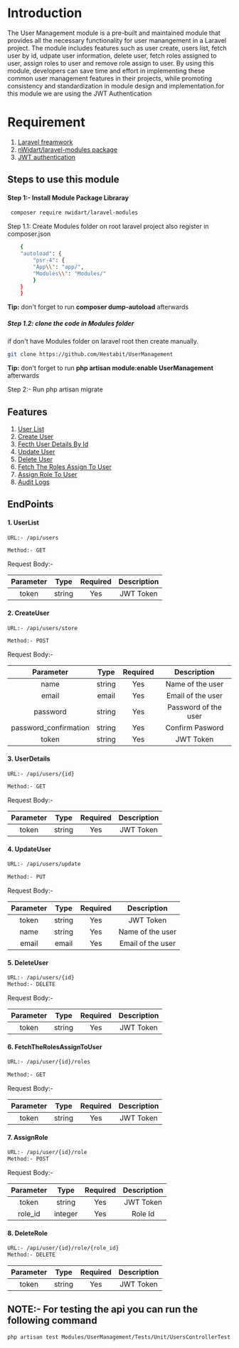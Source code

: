 # Introduction

The User Management module is a pre-built and maintained module that provides all the necessary functionality for user manangement in a Laravel project. The module includes features such as user create, users list, fetch user by id, udpate user information, delete user, fetch roles assigned to user, assign roles to user and remove role assign to user. By using this module, developers can save time and effort in implementing these common user management features in their projects, while promoting consistency and standardization in module design and implementation.for this module we are using the JWT Authentication 


# Requirement

1. [Laravel freamwork](https://laravel.com/) 
2. [nWidart/laravel-modules package](https://nwidart.com/laravel-modules/v6/installation-and-setup)
3. [JWT authentication](https://jwt-auth.readthedocs.io/en/develop/)


## Steps to use this module


#### Step 1:- Install Module Package Libraray

```bash
 composer require nwidart/laravel-modules
```
 Step 1.1: Create Modules folder on root laravel project also register in composer.json

``` bash
    {
    "autoload": {
        "psr-4": {
        "App\\": "app/",
        "Modules\\": "Modules/"
        }
    }
    }
```
<b>Tip:</b> don't forget to run <b>composer dump-autoload</b> afterwards

##### Step 1.2: clone the code in Modules folder

if don't have Modules folder on laravel root then create manually.

``` bash
git clone https://github.com/Hestabit/UserManagement
```
<b>Tip:</b> don't forget to run <b>php artisan module:enable UserManagement</b> afterwards

Step 2:- Run php artisan migrate

## Features

1) [User List](#1-userlist)
2) [Create User](#2-createuser)
3) [Fecth User Details By Id](#3-userdetails)
4) [Update User](#4-updateuser)
5) [Delete User](#5-deleteuser)
6) [Fetch The Roles Assign To User](#6-fetchtherolesassigntouser)
7) [Assign Role To User](#7-assignrole)
8) [Audit Logs](#8-auditlogs)


## EndPoints


#### 1. UserList

```bash
URL:- /api/users

Method:- GET
```

Request Body:- 

|    Parameter        |     Type           |     Required        |          Description           |
|:-------------------:|:------------------:|:-------------------:|:------------------------------:|
|     token           |     string         |       Yes           |      JWT Token                 |


#### 2. CreateUser

```bash
URL:- /api/users/store

Method:- POST
```

Request Body:-

|    Parameter        |     Type           |     Required        |          Description           |
|:-------------------:|:------------------:|:-------------------:|:------------------------------:|
|     name            |     string         |       Yes           |       Name of the user         |
|     email           |     email          |       Yes           |       Email of the user        |
|    password         |     string         |       Yes           |       Password of the user     |
|password_confirmation|     string         |       Yes           |       Confirm Pasword          |
|     token           |     string         |       Yes           |       JWT Token                |


#### 3. UserDetails

```bash
URL:- /api/users/{id}

Method:- GET
```
Request Body:- 

|    Parameter        |     Type           |     Required        |          Description           |
|:-------------------:|:------------------:|:-------------------:|:------------------------------:|
|     token           |     string         |       Yes           |      JWT Token                 |


#### 4. UpdateUser

```bash
URL:- /api/users/update

Method:- PUT
```
Request Body:- 

|    Parameter        |     Type           |     Required        |          Description           |
|:-------------------:|:------------------:|:-------------------:|:------------------------------:|
|     token           |     string         |       Yes           |      JWT Token                 |
|     name            |     string         |       Yes           |       Name of the user         |
|     email           |     email          |       Yes           |       Email of the user        |


#### 5. DeleteUser

```bash
URL:- /api/users/{id}
Method:- DELETE
```
Request Body:- 

|    Parameter        |     Type           |     Required        |          Description           |
|:-------------------:|:------------------:|:-------------------:|:------------------------------:|
|     token           |     string         |       Yes           |      JWT Token                 |


#### 6. FetchTheRolesAssignToUser

```bash
URL:- /api/user/{id}/roles

Method:- GET
```
Request Body:- 

|    Parameter        |     Type           |     Required        |          Description           |
|:-------------------:|:------------------:|:-------------------:|:------------------------------:|
|     token           |     string         |       Yes           |      JWT Token                 |

#### 7. AssignRole

```bash
URL:- /api/user/{id}/role
Method:- POST
```
Request Body:- 

|    Parameter        |     Type           |     Required        |          Description           |
|:-------------------:|:------------------:|:-------------------:|:------------------------------:|
|     token           |     string         |       Yes           |      JWT Token                 |
|     role_id         |     integer        |       Yes           |      Role Id                   |


#### 8. DeleteRole

```bash
URL:- /api/user/{id}/role/{role_id}
Method:- DELETE
```
|    Parameter        |     Type           |     Required        |          Description           |
|:-------------------:|:------------------:|:-------------------:|:------------------------------:|
|     token           |     string         |       Yes           |      JWT Token                 |

## NOTE:- For testing the api you can run the following command


```bash
php artisan test Modules/UserManagement/Tests/Unit/UsersControllerTest.php
```
